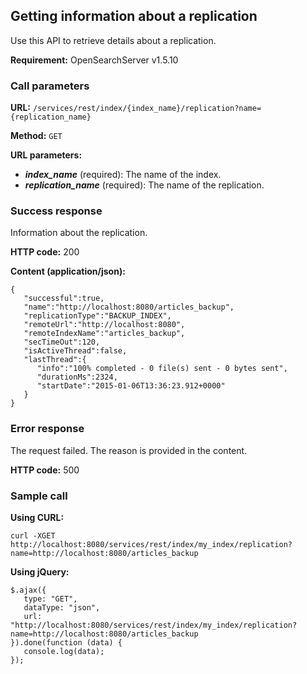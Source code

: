 ## Getting information about a replication

Use this API to retrieve details about a replication.

**Requirement:** OpenSearchServer v1.5.10

### Call parameters

**URL:** ```/services/rest/index/{index_name}/replication?name={replication_name}```

**Method:** ```GET```

**URL parameters:**

- _**index_name**_ (required): The name of the index.
- _**replication_name**_ (required): The name of the replication.

### Success response
Information about the replication.

**HTTP code:**
200

**Content (application/json):**

	{  
	   "successful":true,
	   "name":"http://localhost:8080/articles_backup",
	   "replicationType":"BACKUP_INDEX",
	   "remoteUrl":"http://localhost:8080",
	   "remoteIndexName":"articles_backup",
	   "secTimeOut":120,
	   "isActiveThread":false,
	   "lastThread":{  
		  "info":"100% completed - 0 file(s) sent - 0 bytes sent",
		  "durationMs":2324,
		  "startDate":"2015-01-06T13:36:23.912+0000"
	   }
	}
 
### Error response

The request failed. The reason is provided in the content.

**HTTP code:**
500

### Sample call

**Using CURL:**

    curl -XGET http://localhost:8080/services/rest/index/my_index/replication?name=http://localhost:8080/articles_backup
    

**Using jQuery:**

    $.ajax({ 
       type: "GET",
       dataType: "json",
       url: "http://localhost:8080/services/rest/index/my_index/replication?name=http://localhost:8080/articles_backup
    }).done(function (data) {
       console.log(data);
    });
